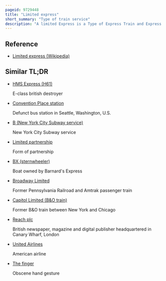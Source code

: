 ```yaml
---
pageid: 9729448
title: "Limited express"
short_summary: "Type of train service"
description: "A limited Express is a Type of Express Train and Express Bus Service. It refers to an Express Service that stops at a limited Number of Stops in Comparison with other Express Services on the same or similar Routes."
---
```


## Reference

- [Limited express (Wikipedia)](https://en.wikipedia.org/?curid=9729448)

## Similar TL;DR

- [HMS Express (H61)](/tldr/en/hms-express-h61)

  E-class british destroyer

- [Convention Place station](/tldr/en/convention-place-station)

  Defunct bus station in Seattle, Washington, U.S.

- [B (New York City Subway service)](/tldr/en/b-new-york-city-subway-service)

  New York City Subway service

- [Limited partnership](/tldr/en/limited-partnership)

  Form of partnership

- [BX (sternwheeler)](/tldr/en/bx-sternwheeler)

  Boat owned by Barnard's Express

- [Broadway Limited](/tldr/en/broadway-limited)

  Former Pennsylvania Railroad and Amtrak passenger train

- [Capitol Limited (B&O train)](/tldr/en/capitol-limited-bo-train)

  Former B&O train between New York and Chicago

- [Reach plc](/tldr/en/reach-plc)

  British newspaper, magazine and digital publisher headquartered in Canary Wharf, London

- [United Airlines](/tldr/en/united-airlines)

  American airline

- [The finger](/tldr/en/the-finger)

  Obscene hand gesture
